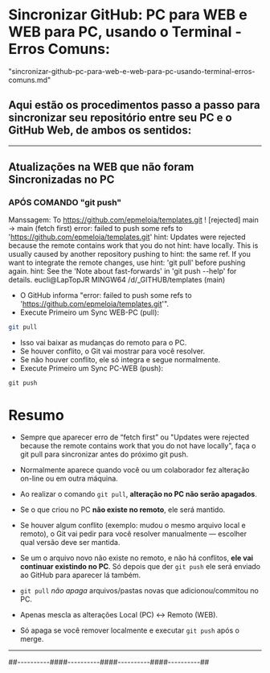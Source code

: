 # Sincronizar GitHub: PC para WEB e WEB para PC, usando o Terminal - Erros Comuns:
"sincronizar-github-pc-para-web-e-web-para-pc-usando-terminal-erros-comuns.md"

## Aqui estão os **procedimentos passo a passo** para sincronizar seu repositório entre seu PC e o GitHub Web, de ambos os sentidos:

***

## Atualizações na WEB que não foram Sincronizadas no PC

### APÓS COMANDO "git push"
Manssagem:
To https://github.com/epmeloia/templates.git
 ! [rejected]        main -> main (fetch first)
error: failed to push some refs to 'https://github.com/epmeloia/templates.git'
hint: Updates were rejected because the remote contains work that you do not
hint: have locally. This is usually caused by another repository pushing to
hint: the same ref. If you want to integrate the remote changes, use
hint: 'git pull' before pushing again.
hint: See the 'Note about fast-forwards' in 'git push --help' for details.
eucli@LapTopJR MINGW64 /d/_GITHUB/templates (main)



- O GitHub informa "error: failed to push some refs to 'https://github.com/epmeloia/templates.git'".
- Execute Primeiro um Sync WEB-PC (pull):
```bash
git pull
```
- Isso vai baixar as mudanças do remoto para o PC.
- Se houver conflito, o Git vai mostrar para você resolver.
- Se não houver conflito, ele só integra e segue normalmente.
- Execute Primeiro um Sync PC-WEB (push):
```
git push
```


# Resumo
- Sempre que aparecer erro de “fetch first” ou "Updates were rejected because the remote contains work that you do not have locally", faça o git pull para sincronizar antes do próximo git push.

- Normalmente aparece quando você ou um colaborador fez alteração on-line ou em outra máquina.

- Ao realizar o comando `git pull`, **alteração no PC não serão apagados**.
- Se o que criou no PC **não existe no remoto**, ele será mantido.
- Se houver algum conflito (exemplo: mudou o mesmo arquivo local e remoto), o Git vai pedir para você resolver manualmente — escolher qual versão deve ser mantida.
- Se um o arquivo novo não existe no remoto, e não há conflitos, **ele vai continuar existindo no PC**. Só depois que der `git push` ele será enviado ao GitHub para aparecer lá também.
- `git pull` *não apaga* arquivos/pastas novas que adicionou/commitou no PC.
- Apenas mescla as alterações Local (PC) ↔ Remoto (WEB).
- Só apaga se você remover localmente e executar `git push` após o merge.

***





##----------####----------####----------####----------##
